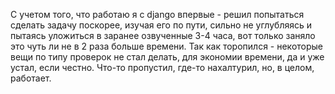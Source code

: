 С учетом того, что работаю я с django впервые - решил попытаться сделать задачу поскорее, изучая его по пути, сильно не углубляясь и пытаясь уложиться в заранее озвученные 3-4 часа, вот только заняло это чуть ли не в 2 раза больше времени. Так как торопился - некоторые вещи по типу проверок не стал делать, для экономии времени, да и уже устал, если честно. Что-то пропустил, где-то нахалтурил, но, в целом, работает.
